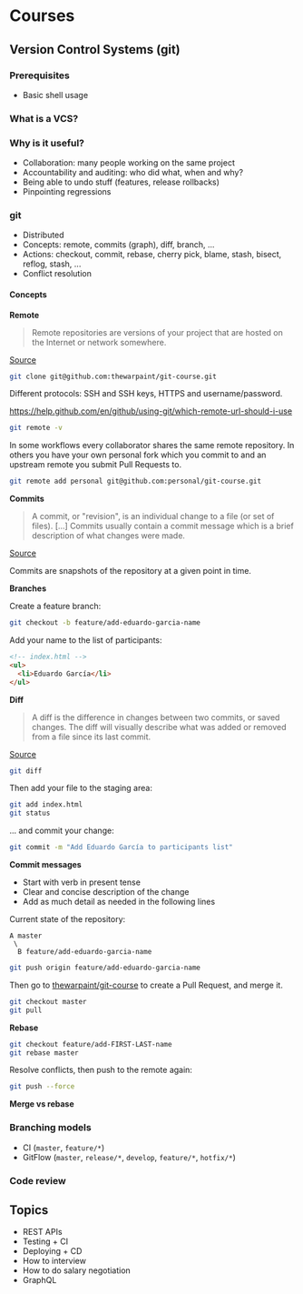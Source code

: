 # Courses

## Version Control Systems (git)

### Prerequisites

- Basic shell usage

### What is a VCS?

### Why is it useful?

- Collaboration: many people working on the same project
- Accountability and auditing: who did what, when and why?
- Being able to undo stuff (features, release rollbacks)
- Pinpointing regressions

### git

- Distributed
- Concepts: remote, commits (graph), diff, branch, ...
- Actions: checkout, commit, rebase, cherry pick, blame, stash, bisect, reflog, stash, ...
- Conflict resolution

#### Concepts

**Remote**

> Remote repositories are versions of your project that are hosted on the Internet or network somewhere.

[Source](https://git-scm.com/book/en/v2/Git-Basics-Working-with-Remotes)

```sh
git clone git@github.com:thewarpaint/git-course.git
```

Different protocols: SSH and SSH keys, HTTPS and username/password.

https://help.github.com/en/github/using-git/which-remote-url-should-i-use

```sh
git remote -v
```

In some workflows every collaborator shares the same remote repository. In others you have your own
personal fork which you commit to and an upstream remote you submit Pull Requests to.

```sh
git remote add personal git@github.com:personal/git-course.git
```

**Commits**

> A commit, or "revision", is an individual change to a file (or set of files). [...] Commits usually contain a commit message which is a brief description of what changes were made.

[Source](https://help.github.com/en/github/getting-started-with-github/github-glossary#commit)

Commits are snapshots of the repository at a given point in time.

**Branches**

Create a feature branch:

```sh
git checkout -b feature/add-eduardo-garcia-name
```

Add your name to the list of participants:

```html
<!-- index.html -->
<ul>
  <li>Eduardo García</li>
</ul>
```

**Diff**

> A diff is the difference in changes between two commits, or saved changes. The diff will visually describe what was added or removed from a file since its last commit.

[Source](https://help.github.com/en/github/getting-started-with-github/github-glossary#diff)

```sh
git diff
```

Then add your file to the staging area:

```sh
git add index.html
git status
```

... and commit your change:

```sh
git commit -m "Add Eduardo García to participants list"
```

**Commit messages**

+ Start with verb in present tense
+ Clear and concise description of the change
+ Add as much detail as needed in the following lines

Current state of the repository:

```
A master
 \
  B feature/add-eduardo-garcia-name
```

```sh
git push origin feature/add-eduardo-garcia-name
```

Then go to [thewarpaint/git-course](https://github.com/thewarpaint/git-course) to create a Pull Request, and merge it.

```sh
git checkout master
git pull
```

**Rebase**

```sh
git checkout feature/add-FIRST-LAST-name
git rebase master
```

Resolve conflicts, then push to the remote again:

```sh
git push --force
```

**Merge vs rebase**

### Branching models

- CI (`master`, `feature/*`)
- GitFlow (`master`, `release/*`, `develop`, `feature/*`, `hotfix/*`)

### Code review

## Topics

- REST APIs
- Testing + CI
- Deploying + CD
- How to interview
- How to do salary negotiation
- GraphQL
